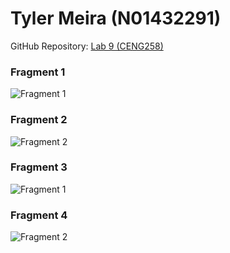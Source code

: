 # Tyler Meira (N01432291)

GitHub Repository: [Lab 9 (CENG258)](https://github.com/TylerMeira2291/TylerLab10)


### Fragment 1
![Fragment 1](TylerLab10/Screenshots/frag1.png)

### Fragment 2
![Fragment 2](TylerLab10/Screenshots/frag2.png)

### Fragment 3
![Fragment 1](TylerLab10/Screenshots/frag3.png)

### Fragment 4
![Fragment 2](TylerLab10/Screenshots/frag4.png)